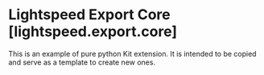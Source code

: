 # Lightspeed Export Core [lightspeed.export.core]

This is an example of pure python Kit extension. It is intended to be copied and serve as a template to create new ones.

